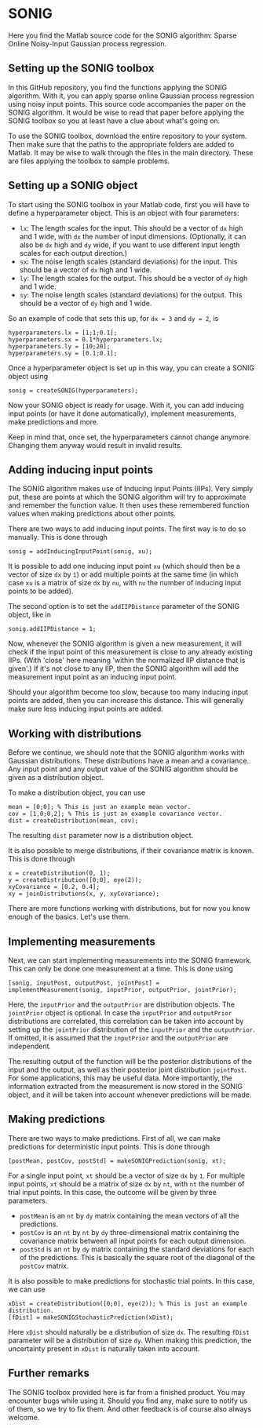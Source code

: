 # SONIG
Here you find the Matlab source code for the SONIG algorithm: Sparse Online Noisy-Input Gaussian process regression.

## Setting up the SONIG toolbox

In this GitHub repository, you find the functions applying the SONIG algorithm. With it, you can apply sparse online Gaussian process regression using noisy input points. This source code accompanies the paper on the SONIG algorithm. It would be wise to read that paper before applying the SONIG toolbox so you at least have a clue about what's going on.

To use the SONIG toolbox, download the entire repository to your system. Then make sure that the paths to the appropriate folders are added to Matlab. It may be wise to walk through the files in the main directory. These are files applying the toolbox to sample problems.

## Setting up a SONIG object

To start using the SONIG toolbox in your Matlab code, first you will have to define a hyperparameter object. This is an object with four parameters:
- `lx`: The length scales for the input. This should be a vector of `dx` high and 1 wide, with `dx` the number of input dimensions. (Optionally, it can also be `dx` high and `dy` wide, if you want to use different input length scales for each output direction.)
- `sx`: The noise length scales (standard deviations) for the input. This should be a vector of `dx` high and 1 wide.
- `ly`: The length scales for the output. This should be a vector of `dy` high and 1 wide.
- `sy`: The noise length scales (standard deviations) for the output. This should be a vector of `dy` high and 1 wide.

So an example of code that sets this up, for `dx = 3` and `dy = 2`, is
```
hyperparameters.lx = [1;1;0.1];
hyperparameters.sx = 0.1*hyperparameters.lx;
hyperparameters.ly = [10;20];
hyperparameters.sy = [0.1;0.1];
```
Once a hyperparameter object is set up in this way, you can create a SONIG object using
```
sonig = createSONIG(hyperparameters);
```
Now your SONIG object is ready for usage. With it, you can add inducing input points (or have it done automatically), implement measurements, make predictions and more.

Keep in mind that, once set, the hyperparameters cannot change anymore. Changing them anyway would result in invalid results.

## Adding inducing input points

The SONIG algorithm makes use of Inducing Input Points (IIPs). Very simply put, these are points at which the SONIG algorithm will try to approximate and remember the function value. It then uses these remembered function values when making predictions about other points.

There are two ways to add inducing input points. The first way is to do so manually. This is done through
```
sonig = addInducingInputPoint(sonig, xu);
```
It is possible to add one inducing input point `xu` (which should then be a vector of size `dx` by `1`) or add multiple points at the same time (in which case `xu` is a matrix of size `dx` by `nu`, with `nu` the number of inducing input points to be added).

The second option is to set the `addIIPDistance` parameter of the SONIG object, like in
```
sonig.addIIPDistance = 1;
```
Now, whenever the SONIG algorithm is given a new measurement, it will check if the input point of this measurement is close to any already existing IIPs. (With 'close' here meaning 'within the normalized IIP distance that is given'.) If it's not close to any IIP, then the SONIG algorithm will add the measurement input point as an inducing input point.

Should your algorithm become too slow, because too many inducing input points are added, then you can increase this distance. This will generally make sure less inducing input points are added.

## Working with distributions

Before we continue, we should note that the SONIG algorithm works with Gaussian distributions. These distributions have a mean and a covariance. Any input point and any output value of the SONIG algorithm should be given as a distribution object.

To make a distribution object, you can use
```
mean = [0;0]; % This is just an example mean vector.
cov = [1,0;0,2]; % This is just an example covariance vector.
dist = createDistribution(mean, cov);
```
The resulting `dist` parameter now is a distribution object.

It is also possible to merge distributions, if their covariance matrix is known. This is done through
```
x = createDistribution(0, 1);
y = createDistribution([0;0], eye(2));
xyCovariance = [0.2, 0.4];
xy = joinDistributions(x, y, xyCovariance);
```
There are more functions working with distributions, but for now you know enough of the basics. Let's use them.

## Implementing measurements

Next, we can start implementing measurements into the SONIG framework. This can only be done one measurement at a time. This is done using
```
[sonig, inputPost, outputPost, jointPost] = implementMeasurement(sonig, inputPrior, outputPrior, jointPrior);
```
Here, the `inputPrior` and the `outputPrior` are distribution objects. The `jointPrior` object is optional. In case the `inputPrior` and `outputPrior` distributions are correlated, this correlation can be taken into account by setting up the `jointPrior` distribution of the `inputPrior` and the `outputPrior`. If omitted, it is assumed that the `inputPrior` and the `outputPrior` are independent.

The resulting output of the function will be the posterior distributions of the input and the output, as well as their posterior joint distribution `jointPost`. For some applications, this may be useful data. More importantly, the information extracted from the measurement is now stored in the SONIG object, and it will be taken into account whenever predictions will be made.

## Making predictions

There are two ways to make predictions. First of all, we can make predictions for deterministic input points. This is done through
```
[postMean, postCov, postStd] = makeSONIGPrediction(sonig, xt);
```
For a single input point, `xt` should be a vector of size `dx` by `1`. For multiple input points, `xt` should be a matrix of size `dx` by `nt`, with `nt` the number of trial input points. In this case, the outcome will be given by three parameters.
- `postMean` is an `nt` by `dy` matrix containing the mean vectors of all the predictions.
- `postCov` is an `nt` by `nt` by `dy` three-dimensional matrix containing the covariance matrix between all input points for each output dimension.
- `postStd` is an `nt` by `dy` matrix containing the standard deviations for each of the predictions. This is basically the square root of the diagonal of the `postCov` matrix.
 
It is also possible to make predictions for stochastic trial points. In this case, we can use
```
xDist = createDistribution([0;0], eye(2)); % This is just an example distribution.
[fDist] = makeSONIGStochasticPrediction(xDist);
```
Here `xDist` should naturally be a distribution of size `dx`. The resulting `fDist` parameter will be a distribution of size `dy`. When making this prediction, the uncertainty present in `xDist` is naturally taken into account.

## Further remarks

The SONIG toolbox provided here is far from a finished product. You may encounter bugs while using it. Should you find any, make sure to notify us of them, so we try to fix them. And other feedback is of course also always welcome.

